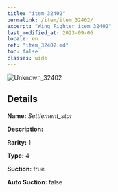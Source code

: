 ```yaml
---
title: "item_32402"
permalink: /item/item_32402/
excerpt: "Wing Fighter item_32402"
last_modified_at: 2023-09-06
locale: en
ref: "item_32402.md"
toc: false
classes: wide
---
```



 ![Unknown_32402](/images/item/Settlement_star_p.png)



## Details

 **Name:** *Settlement_star* 

 **Description:** 

 **Rarity:** 1 

 **Type:** 4 

 **Suction:** true 

 **Auto Suction:** false 


